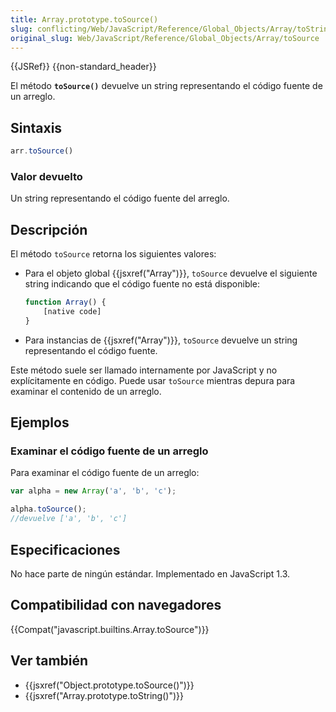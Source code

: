 ```yaml
---
title: Array.prototype.toSource()
slug: conflicting/Web/JavaScript/Reference/Global_Objects/Array/toString
original_slug: Web/JavaScript/Reference/Global_Objects/Array/toSource
---
```


{{JSRef}} {{non-standard_header}}

El método **`toSource()`** devuelve un string representando el código fuente de un arreglo.

## Sintaxis

```js
arr.toSource()
```

### Valor devuelto

Un string representando el código fuente del arreglo.

## Descripción

El método `toSource` retorna los siguientes valores:

- Para el objeto global {{jsxref("Array")}}, `toSource` devuelve el siguiente string indicando que el código fuente no está disponible:

  ```js
  function Array() {
      [native code]
  }
  ```

- Para instancias de {{jsxref("Array")}}, `toSource` devuelve un string representando el código fuente.

Este método suele ser llamado internamente por JavaScript y no explícitamente en código. Puede usar `toSource` mientras depura para examinar el contenido de un arreglo.

## Ejemplos

### Examinar el código fuente de un arreglo

Para examinar el código fuente de un arreglo:

```js
var alpha = new Array('a', 'b', 'c');

alpha.toSource();
//devuelve ['a', 'b', 'c']
```

## Especificaciones

No hace parte de ningún estándar. Implementado en JavaScript 1.3.

## Compatibilidad con navegadores

{{Compat("javascript.builtins.Array.toSource")}}

## Ver también

- {{jsxref("Object.prototype.toSource()")}}
- {{jsxref("Array.prototype.toString()")}}
